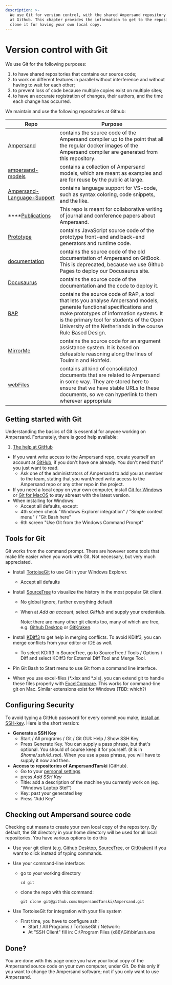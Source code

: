 ```yaml
---
description: >-
  We use Git for version control, with the shared Ampersand repository located
  at Github. This chapter provides the information to get to the repository and
  clone it for having your own local copy.
---
```


# Version control with Git

We use Git for the following purposes:

1. to have shared repositories that contains our source code;
2. to work on different features in parallel without interference and without having to wait for each other;
3. to prevent loss of code because multiple copies exist on multiple sites;
4. to have an accurate registration of changes, their authors, and the time each change has occurred.

We maintain and use the following repositories at Github:

| Repo                                                                                        | Purpose                                                                                                                                                                                                                                                                                                                      |
| ------------------------------------------------------------------------------------------- | ---------------------------------------------------------------------------------------------------------------------------------------------------------------------------------------------------------------------------------------------------------------------------------------------------------------------------- |
| [Ampersand](https://github.com/AmpersandTarski/Ampersand)                                   | contains the source code of the Ampersand compiler up to the point that all the regular docker images of the Ampersand compiler are generated from this repository. |
| [ampersand-models](https://github.com/AmpersandTarski/ampersand-models)                     | contains a collection of Ampersand models, which are meant as examples and are for reuse by the public at large.    |
| [Ampersand-Language-Support](https://github.com/AmpersandTarski/Ampersand-Language-Support) | contains language support for VS-code, such as syntax coloring, code snippets, and the like.   |
| \*\*\*\*[Publications](https://github.com/AmpersandTarski/Publications)                     | This repo is meant for collaborative writing of journal and conference papers about Ampersand.                                      |
| [Prototype](https://github.com/AmpersandTarski/Prototype)                                   | contains JavaScript source code of the prototype front-end and back-end generators and runtime code.                               |
| [documentation](https://github.com/AmpersandTarski/documentation)                           | contains the source code of the old documentation of Ampersand on GitBook. This is deprecated, because we use Github Pages to deploy our Docusaurus site.   |
| [Docusaurus](https://github.com/AmpersandTarski/AmpersandTarski.github.io)                  | contains the source code of the documentation and the code to deploy it.   |
| [RAP](https://github.com/AmpersandTarski/RAP)                                               | contains the source code of RAP, a tool that lets you analyse Ampersand models, generate functional specifications and make prototypes of information systems. It is the primary tool for students of the Open University of the Netherlands in the course Rule Based Design.                                                |
| [MirrorMe](https://github.com/AmpersandTarski/MirrorMe)                                     | contains the source code for an argument assistance system. It is based on defeasible reasoning along the lines of Toulmin and Hohfeld. |
| [webFiles](https://github.com/AmpersandTarski/webFiles)                                     | contains all kind of consolidated documents that are related to Ampersand in some way. They are stored here to ensure that we have stable URLs to these documents, so we can hyperlink to them wherever appropriate |

## Getting started with Git

Understanding the basics of Git is essential for anyone working on Ampersand. Fortunately, there is good help available:

1. [The help at GitHub](https://help.github.com/articles/)

- If you want write access to the Ampersand repo, create yourself an account at [GitHub](https://www.github.com), if you don't have one already. You don't need that if you just want to read.
  - Ask one of the administrators of Ampersand to add you as member to the team, stating that you want/need write access to the Ampersand repo or any other repo in the project.
- If you need a local copy on your own computer, install [Git for Windows](http://msysgit.github.io/) or [Git for MacOS](https://nl.atlassian.com/git/tutorials/install-git#mac-os-x) to stay abreast with the latest version.
- When installing for Windows:
  - Accept all defaults, except:
  - 4th screen check "Windows Explorer integration" / "Simple context menu" / "Git Bash here"
  - 6th screen "Use Git from the Windows Command Prompt"

## Tools for Git

Git works from the command prompt. There are however some tools that make life easier when you work with Git. Not necessary, but very much appreciated.

- Install [TortoiseGit](https://tortoisegit.org/) to use Git in your Windows Explorer.
  - Accept all defaults
- Install [SourceTree](http://www.sourcetreeapp.com) to visualize the history in the most popular Git client.

  - No global ignore, further everything default
  - When at _Add an account_, select _GitHub_ and supply your credentials.

    Note: there are many other git clients too, many of which are free, e.g. [Github Desktop](https://desktop.github.com/) or [GitKraken](https://www.gitkraken.com/).

- Install [KDiff3](http://sourceforge.net/projects/kdiff3/files/kdiff3/) to get help in merging conflicts. To avoid KDiff3, you can merge conflicts from your editor or IDE as well.
  - To select KDiff3 in SourceTree, go to SourceTree / Tools / Options / Diff and select KDiff3 for External Diff Tool and Merge Tool.
- Pin Git Bash to Start menu to use Git from a command line interface.
- When you use excel-files (\*.xlsx and \*.xls), you can extend git to handle these files properly with [ExcelCompare](https://gist.github.com/PrabhatKJena/0884644ae01a49a9819aebd883e54003). This works for command-line git on Mac. Similar extensions exist for Windows (TBD: which?)

## Configuring Security

To avoid typing a GitHub password for every commit you make, [install an SSH-key](https://help.github.com/articles/connecting-to-github-with-ssh/). Here is the short version:

- **Generate a SSH Key**
  - Start / All programs / Git / Git GUI: Help / Show SSH Key
  - Press Generate Key. You can supply a pass phrase, but that's optional. You should of course keep it for yourself. (it is in _$home/.ssh/id_rsa_). When you use a pass phrase, you will have to supply it now and then.
- **Access to repositories of AmpersandTarski** (GitHub).
  - Go to your [personal settings](https://github.com/settings/profile)
  - press _Add SSH Key_
  - Title: add a description of the machine you currently work on (eg. "Windows Laptop Stef")
  - Key: past your generated key
  - Press "Add Key"

## Checking out Ampersand source code

Checking out means to create your own local copy of the repository. By default, the Git directory in your home directory will be used for all local repositories. You have various options to do this

- Use your git client (e.g. [Github Desktop](https://desktop.github.com/), [SourceTree](https://www.sourcetreeapp.com/), or [GitKraken](https://www.gitkraken.com/)) if you want to click instead of typing commands.
- Use your command-line interface:

  - go to your working directory

    `cd git`

  - clone the repo with this command:

    `git clone git@github.com:AmpersandTarski/Ampersand.git`

- Use TortoiseGit for integration with your file system
  - First time, you have to configure ssh:
    - Start / All Programs / TortoiseGit / Network:
    - At "SSH Client" fill in: C:\Program Files (x86)\Git\bin\ssh.exe

## Done?

You are done with this page once you have your local copy of the Ampersand source code on your own computer, under Git. Do this only if you want to change the Ampersand software; not if you only want to use Ampersand.
